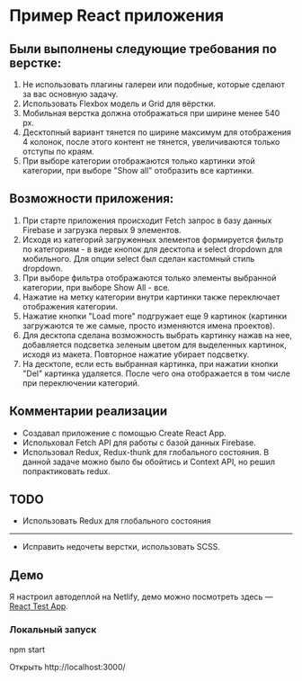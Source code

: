 # Пример React приложения

## Были выполнены следующие требования по верстке:


1. Не использовать плагины галереи или подобные, которые сделают за вас основную задачу.
2. Использовать Flexbox модель и Grid для вёрстки.
3. Мобильная верстка должна отображаться при ширине менее 540 px.
4. Десктопный вариант тянется по ширине максимум для отображения 4 колонок, после этого контент не тянется, увеличиваются только отступы по краям.
5. При выборе категории отображаются только картинки этой категории, при выборе "Show all" отобразить все картинки.

## Возможности приложения:

1. При старте приложения происходит Fetch запрос в базу данных Firebase и загрузка первых 9 элементов.
2. Исходя из категорий загруженных элементов формируется фильтр по категориям - в виде кнопок для десктопа и select dropdown для мобильного. Для опции select был сделан кастомный стиль dropdown.
3. При выборе фильтра отображаются только элементы выбранной категории, при выборе Show All - все.
4. Нажатие на метку категории внутри картинки также переключает отображения категории.
5. Нажатие кнопки "Load more" подгружает еще 9 картинок (картинки загружаются те же самые, просто изменяются имена проектов).
6. Для десктопа сделана возможность выбрать картинку нажав на нее, добавляется подсветка зеленым цветом для выделенных картинок, исходя из макета. Повторное нажатие убирает подсветку.
7. На десктопе, если есть выбранная картинка, при нажатии кнопки "Del" картинка удаляется. После чего она отображается в том числе при переключении категорий.

## Комментарии реализации

* Создавал приложение с помощью Create React App.
* Испольховал Fetch API для работы с базой данных Firebase.
* Использовал Redux, Redux-thunk для глобального состояния. В данной задаче можно было бы обойтись и Context API, но решил попрактиковать redux.

## TODO

* Использовать Redux для глобального состояния
***
* Исправить недочеты верстки, использовать SСSS.


## Демо

Я настроил автодеплой на Netlify, демо можно посмотреть здесь — [React Test App](https://resonant-bunny-d8a737.netlify.app/).

### Локальный запуск


npm start


Открыть http://localhost:3000/


